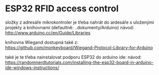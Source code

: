 # ESP32 RFID access control

složky z adresáře mikrokontroler je třeba nahrát do ardesáře s uloženými projekty a knihovnami (defaultně: ..dokumenty/Arduino)
návod:
http://www.arduino.cc/en/Guide/Libraries

knihovna Wiegand dostupná také z:
https://github.com/monkeyboard/Wiegand-Protocol-Library-for-Arduino

také je te třeba nainstalovat podporu ESP32 do arduino ide:
návod:
https://randomnerdtutorials.com/installing-the-esp32-board-in-arduino-ide-windows-instructions/
